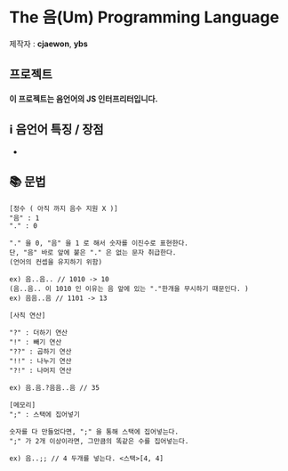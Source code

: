 # The 음(Um) Programming Language
제작자 : **cjaewon**, **ybs**  

## 프로젝트
#### 이 프로젝트는 음언어의 JS 인터프리터입니다.


## ℹ️ 음언어 특징 / 장점
- 
## 📚 문법
```
[정수 ( 아직 까지 음수 지원 X )]
"음" : 1
"." : 0

"." 을 0, "음" 을 1 로 해서 숫자를 이진수로 표현한다.
단, "음" 바로 앞에 붙은 "." 은 없는 문자 취급한다.
(언어의 컨셉을 유지하기 위함)

ex) 음..음.. // 1010 -> 10
(음..음.. 이 1010 인 이유는 음 앞에 있는 "."한개을 무시하기 때문인다. ) 
ex) 음음..음 // 1101 -> 13

[사칙 연산]

"?" : 더하기 연산
"!" : 빼기 연산
"??" : 곱하기 연산
"!!" : 나누기 연산
"?!" : 나머지 연산

ex) 음.음.?음음..음 // 35

[메모리]
";" : 스택에 집어넣기

숫자를 다 만들었다면, ";" 을 통해 스택에 집어넣는다.
";" 가 2개 이상이라면, 그만큼의 똑같은 수를 집어넣는다.

ex) 음..;; // 4 두개를 넣는다. <스택>[4, 4]
```

